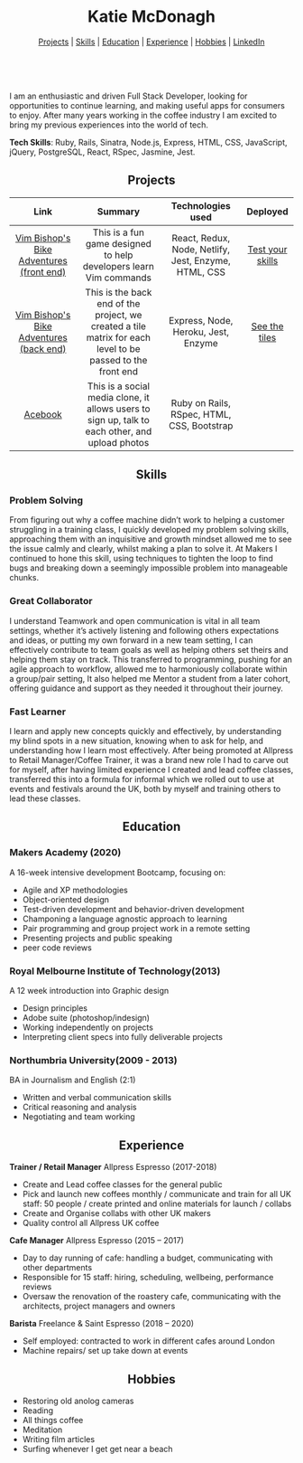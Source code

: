 <h1 align="center" >Katie McDonagh</h1>

<div align="center" >
<div align="center">


</div>

[Projects](#Projects) | [Skills](#skills) | [Education](#education) | [Experience](#experience) | [Hobbies](#hobbies) | [LinkedIn](https://www.linkedin.com/in/katie-mcdonagh-b436011b4/)
</div>
<br>
<div align="center">
<a href="https://sourcerer.io/katie-mcdonagh"><img src="https://img.shields.io/badge/Ruby-343%20commits-orange.svg" alt=""></a>
<a href="https://sourcerer.io/katie-mcdonagh"><img src="https://img.shields.io/badge/JavaScript-210%20commits-orange.svg" alt=""></a>
<a href="https://sourcerer.io/katie-mcdonagh"><img src="https://img.shields.io/badge/CSS-161%20commits-orange.svg" alt=""></a>
<a href="https://sourcerer.io/katie-mcdonagh"><img src="https://img.shields.io/badge/HTML-127%20commits-orange.svg" alt=""></a>
<a href="https://sourcerer.io/katie-mcdonagh"><img src="https://img.shields.io/badge/SQL-46%20commits-orange.svg" alt=""></a>
</div>
<br>
<div>

I am an enthusiastic and driven Full Stack Developer, looking for opportunities to continue learning, and making useful apps for consumers to enjoy. After many years working in the coffee industry I am excited to bring my previous experiences into the world of tech.

**Tech Skills**: Ruby, Rails, Sinatra, Node.js, Express, HTML, CSS, JavaScript, jQuery, PostgreSQL, React, RSpec, Jasmine, Jest.

</div>

<h2 align="center">Projects</h2>

| Link | Summary | Technologies used | Deployed |
| :---: | :---: | :---: | :---: |
|[ Vim Bishop's Bike Adventures (front end) ](https://github.com/Katie-McDonagh/invimcible_front_end)| This is a fun game designed to help developers learn Vim commands | React, Redux, Node, Netlify, Jest, Enzyme, HTML, CSS | [Test your skills](https://github.com/Katie-McDonagh/invimcible_front_end) |
|[ Vim Bishop's Bike Adventures (back end) ](https://github.com/Katie-McDonagh/invimcible_back_end)| This is the back end of the project, we created a tile matrix for each level to be passed to the front end | Express, Node, Heroku, Jest, Enzyme | [See the tiles](https://github.com/Katie-McDonagh/invimcible_back_end) 
|[ Acebook ]( https://github.com/Katie-McDonagh/acebook-bits-please)| This is a social media clone, it allows users to sign up, talk to each other, and upload photos | Ruby on Rails, RSpec, HTML, CSS, Bootstrap |  |

<h2 align="center" >Skills</h2>

### Problem Solving

From figuring out why a coffee machine didn’t work to helping a customer struggling in a training class, I quickly developed my problem solving skills, approaching them with an inquisitive and growth mindset allowed me to see the issue calmly and clearly, whilst making a plan to solve it.
At Makers I continued to hone this skill,  using techniques to tighten the loop to find bugs and breaking down a seemingly impossible problem into manageable chunks.


### Great Collaborator

I understand Teamwork and open communication is vital in all team settings, whether it’s actively listening and following others expectations and ideas, or putting my own forward in a new team setting, I can effectively contribute to team goals as well as helping others set theirs and helping them stay on track.
This transferred to programming, pushing for an agile approach to workflow, allowed me to harmoniously collaborate within a group/pair setting, It also helped me Mentor a student from a later cohort, offering guidance and support as they needed it throughout their journey.

### Fast Learner

I learn and apply new concepts quickly and effectively, by understanding my blind spots in a new situation, knowing when to ask for help, and understanding how I learn most effectively.
After being promoted at Allpress to Retail Manager/Coffee Trainer, it was a brand new role I had to carve out for myself, after having limited experience I  created and lead coffee classes,  transferred this into a formula for informal which we rolled out to use at events and  festivals  around the UK, both by myself and training others to lead these classes.

<h2 align="center">Education</h2>

### Makers Academy (2020)
A 16-week intensive development Bootcamp, focusing on:

 - Agile and XP methodologies
 - Object-oriented design
 - Test-driven development and behavior-driven development
 - Champoning a language agnostic approach to learning
 - Pair programming and group project work in a remote setting
 - Presenting projects and public speaking
 - peer code reviews


### Royal Melbourne Institute of Technology(2013)
A 12 week introduction into Graphic design 

- Design principles
- Adobe suite (photoshop/indesign)
- Working independently on projects
- Interpreting client specs into fully deliverable projects


### Northumbria University(2009 - 2013)
BA in Journalism and English (2:1) 

- Written and verbal communication skills
- Critical reasoning and analysis
- Negotiating and team working

<h2 align="center">Experience</h2>

**Trainer / Retail Manager** Allpress Espresso (2017-2018)

- Create and Lead coffee classes for the general public
- Pick and launch new coffees monthly / communicate and train for all UK staff: 50 people / create printed and online materials for launch / collabs
- Create and Organise collabs with other UK makers 
- Quality control all Allpress UK coffee

**Cafe Manager** Allpress Espresso (2015 – 2017)

- Day to day running of cafe: handling a budget, communicating with other departments
- Responsible for 15 staff: hiring, scheduling, wellbeing,  performance reviews
- Oversaw the renovation of the roastery cafe, communicating with the architects, project managers and owners

 **Barista** Freelance & Saint Espresso (2018 – 2020)

- Self employed: contracted to work in different cafes around London
- Machine repairs/ set up take down at events

<h2 align="center">Hobbies</h2>

 - Restoring old anolog cameras
 - Reading 
 - All things coffee
 - Meditation
 - Writing film articles
 - Surfing whenever I get get near a beach 
